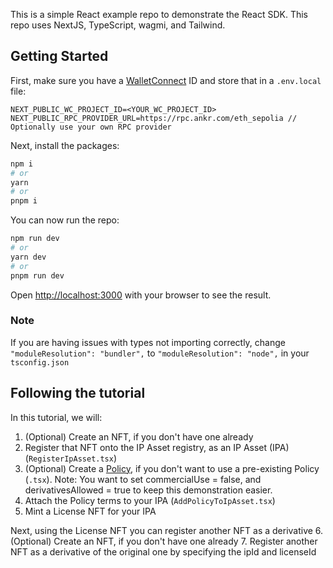 This is a simple React example repo to demonstrate the React SDK. This repo uses NextJS, TypeScript, wagmi, and Tailwind.

## Getting Started

First, make sure you have a [WalletConnect](https://walletconnect.com/) ID and store that in a `.env.local` file:

```.env.local
NEXT_PUBLIC_WC_PROJECT_ID=<YOUR_WC_PROJECT_ID>
NEXT_PUBLIC_RPC_PROVIDER_URL=https://rpc.ankr.com/eth_sepolia // Optionally use your own RPC provider
```

Next, install the packages:

```bash
npm i
# or
yarn
# or
pnpm i
```

You can now run the repo:

```bash
npm run dev
# or
yarn dev
# or
pnpm run dev
```

Open [http://localhost:3000](http://localhost:3000) with your browser to see the result.

### Note
If you are having issues with types not importing correctly, change `"moduleResolution": "bundler",` to `"moduleResolution": "node",` in your `tsconfig.json`


## Following the tutorial

In this tutorial, we will:

1. (Optional) Create an NFT, if you don't have one already
2. Register that NFT onto the IP Asset registry, as an IP Asset (IPA) (`RegisterIpAsset.tsx`)
3. (Optional) Create a [Policy](https://docs.storyprotocol.xyz/docs/licensing-presets-flavors), if you don't want to use a pre-existing Policy (`.tsx`). Note: You want to set commercialUse = false, and derivativesAllowed = true to keep this demonstration easier.
4. Attach the Policy terms to your IPA (`AddPolicyToIpAsset.tsx`)
5. Mint a License NFT for your IPA

Next, using the License NFT you can register another NFT as a derivative 6. (Optional) Create an NFT, if you don't have one already 7. Register another NFT as a derivative of the original one by specifying the ipId and licenseId

